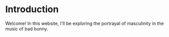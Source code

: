 # Introduction 

Welcome! In this website, I'll be exploring the portrayal of masculinity in the music of bad bunny. 
